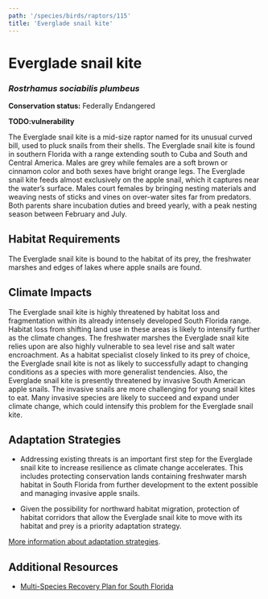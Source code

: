 ```yaml
---
path: '/species/birds/raptors/115'
title: 'Everglade snail kite'
---
```


# Everglade snail kite
### *Rostrhamus sociabilis plumbeus*



**Conservation status:** Federally Endangered

**TODO:vulnerability**

The Everglade snail kite is a mid-size raptor named for its unusual curved bill, used to pluck snails from their shells.  The Everglade snail kite is found in southern Florida with a range extending south to Cuba and South and Central America.  Males are grey while females are a soft brown or cinnamon color and both sexes have bright orange legs.  The Everglade snail kite feeds almost exclusively on the apple snail, which it captures near the water’s surface.  Males court females by bringing nesting materials and weaving nests of sticks and vines on over-water sites far from predators.  Both parents share incubation duties and breed yearly, with a peak nesting season between February and July.

    
## Habitat Requirements

The Everglade snail kite is bound to the habitat of its prey, the freshwater marshes and edges of lakes where apple snails are found.

## Climate Impacts

The Everglade snail kite is highly threatened by habitat loss and fragmentation within its already intensely developed South Florida range.  Habitat loss from shifting land use in these areas is likely to intensify further as the climate changes.  The freshwater marshes the Everglade snail kite relies upon are also highly vulnerable to sea level rise and salt water encroachment.  As a habitat specialist closely linked to its prey of choice, the Everglade snail kite is not as likely to successfully adapt to changing conditions as a species with more generalist tendencies.  Also, the Everglade snail kite is presently threatened by invasive South American apple snails.  The invasive snails are more challenging for young snail kites to eat.  Many invasive species are likely to succeed and expand under climate change, which could intensify this problem for the Everglade snail kite.

## Adaptation Strategies

- Addressing existing threats is an important first step for the Everglade snail kite to increase resilience as climate change accelerates.  This includes protecting conservation lands containing freshwater marsh habitat in South Florida from further development to the extent possible and managing invasive apple snails.

- Given the possibility for northward habitat migration, protection of habitat corridors that allow the Everglade snail kite to move with its habitat and prey is a priority adaptation strategy.


[More information about adaptation strategies](/strategies).


## Additional Resources

- [Multi-Species Recovery Plan for South Florida](https://ecos.fws.gov/docs/recovery_plan/sfl_msrp/SFL_MSRP_Species.pdf)
